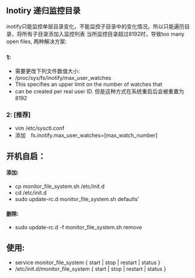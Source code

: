 ## Inotiry 递归监控目录

inotify只能监控单层目录变化，不能监控子目录中的变化情况。所以只能遍历目录，将所有子目录添加入监控列表
当所监控目录超过8192时，导致too many open files, 两种解决方案:

### 1:
  * 需要更改下列文件数值大小:
  *    /proc/sys/fs/inotify/max_user_watches
  *    This specifies an upper limit on the number of watches that
  *    can be created per real user ID.
 但是这种方式在系统重启后会被重置为8192
### 2: [推荐]
   *   vim /etc/sysctl.conf
   *   添加　fs.inotify.max_user_watches=[max_watch_number]
## 开机自启：
####    添加:
   *   cp monitor_file_system.sh /etc/init.d
   *   cd /etc/init.d
   *   sudo update-rc.d monitor_file_system.sh defaults'
 ####   删除:
   *    sudo update-rc.d -f monitor_file_system.sh remove
## 使用:
   *    service monitor_file_system { start | stop | restart | status }
   *    /etc/init.d/monitor_file_system { start | stop | restart | status }
